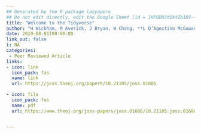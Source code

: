 ```yaml
---
## Generated by the R package lazyapero
## Do not edit directly, edit the Google Sheet [id = 1HPQDH3tOXtZb1DV--8wR9CKAzUz5aywWc2vM3OQ5SrU]
title: "Welcome to the Tidyverse"
author: "H Wickham, M Averick, J Bryan, W Chang, **L D’Agostino McGowan**, R François, G Grolemund, A Hayes, L Henry, J Hester, M Kuhn, T Lin Pedersen, E Miller, S Milton Bache, K Müller, J Ooms, D Robinson, D Paige Seidel, V Spinu, K Takahashi, D Vaughan, C Wilke, K Woo, and H Yutani"
date: 2019-08-01T00:00:00
link_out: false
i: NA
categories:
 - Peer Reviewed Article
links:
- icon: link
  icon_pack: fas
  name: link
  url: https://joss.theoj.org/papers/10.21105/joss.01686

- icon: file
  icon_pack: fas
  name: pdf
  url: https://www.theoj.org/joss-papers/joss.01686/10.21105.joss.01686.pdf


---
```




